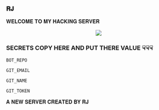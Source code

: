 ### 𝐑𝐉

 𝐖𝐄𝐋𝐂𝐎𝐌𝐄 𝐓𝐎 𝐌𝐘 𝐇𝐀𝐂𝐊𝐈𝐍𝐆 𝐒𝐄𝐑𝐕𝐄𝐑

<p align="center"><a href="https://t.me/Romeoooraj14"><img src="https://telegra.ph/file/0405e47e8d01842c9759e.jpg"></a></p>

### SECRETS COPY HERE AND PUT THERE VALUE ☟︎︎︎☟︎︎︎☟︎︎︎

``BOT_REPO``

``GIT_EMAIL``

``GIT_NAME``

``GIT_TOKEN``


𝐀 𝐍𝐄𝐖 𝐒𝐄𝐑𝐕𝐄𝐑 𝐂𝐑𝐄𝐀𝐓𝐄𝐃 𝐁𝐘 𝐑𝐉

